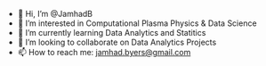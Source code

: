- 👋 Hi, I’m @JamhadB
- 👀 I’m interested in Computational Plasma Physics & Data Science
- 🌱 I’m currently learning Data Analytics and Statitics
- 💞️ I’m looking to collaborate on Data Analytics Projects
- 📫 How to reach me: jamhad.byers@gmail.com

<!---
JamhadB/JamhadB is a ✨ special ✨ repository because its `README.md` (this file) appears on your GitHub profile.
You can click the Preview link to take a look at your changes.
--->
